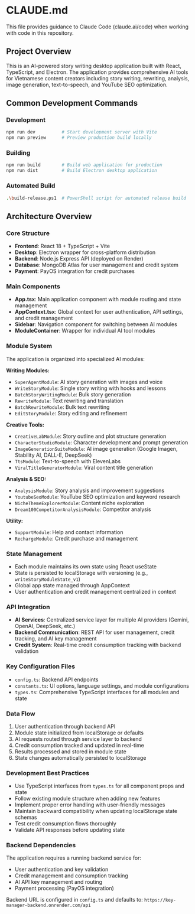 # CLAUDE.md

This file provides guidance to Claude Code (claude.ai/code) when working with code in this repository.

## Project Overview

This is an AI-powered story writing desktop application built with React, TypeScript, and Electron. The application provides comprehensive AI tools for Vietnamese content creators including story writing, rewriting, analysis, image generation, text-to-speech, and YouTube SEO optimization.

## Common Development Commands

### Development
```bash
npm run dev          # Start development server with Vite
npm run preview      # Preview production build locally
```

### Building
```bash
npm run build        # Build web application for production
npm run dist         # Build Electron desktop application
```

### Automated Build
```bash
.\build-release.ps1  # PowerShell script for automated release build
```

## Architecture Overview

### Core Structure
- **Frontend**: React 18 + TypeScript + Vite
- **Desktop**: Electron wrapper for cross-platform distribution
- **Backend**: Node.js Express API (deployed on Render)
- **Database**: MongoDB Atlas for user management and credit system
- **Payment**: PayOS integration for credit purchases

### Main Components
- **App.tsx**: Main application component with module routing and state management
- **AppContext.tsx**: Global context for user authentication, API settings, and credit management
- **Sidebar**: Navigation component for switching between AI modules
- **ModuleContainer**: Wrapper for individual AI tool modules

### Module System
The application is organized into specialized AI modules:

**Writing Modules:**
- `SuperAgentModule`: AI story generation with images and voice
- `WriteStoryModule`: Single story writing with hooks and lessons
- `BatchStoryWritingModule`: Bulk story generation
- `RewriteModule`: Text rewriting and translation
- `BatchRewriteModule`: Bulk text rewriting
- `EditStoryModule`: Story editing and refinement

**Creative Tools:**
- `CreativeLabModule`: Story outline and plot structure generation
- `CharacterStudioModule`: Character development and prompt generation
- `ImageGenerationSuiteModule`: AI image generation (Google Imagen, Stability AI, DALL-E, DeepSeek)
- `TtsModule`: Text-to-speech with ElevenLabs
- `ViralTitleGeneratorModule`: Viral content title generation

**Analysis & SEO:**
- `AnalysisModule`: Story analysis and improvement suggestions
- `YoutubeSeoModule`: YouTube SEO optimization and keyword research
- `NicheThemeExplorerModule`: Content niche exploration
- `Dream100CompetitorAnalysisModule`: Competitor analysis

**Utility:**
- `SupportModule`: Help and contact information
- `RechargeModule`: Credit purchase and management

### State Management
- Each module maintains its own state using React useState
- State is persisted to localStorage with versioning (e.g., `writeStoryModuleState_v1`)
- Global app state managed through AppContext
- User authentication and credit management centralized in context

### API Integration
- **AI Services**: Centralized service layer for multiple AI providers (Gemini, OpenAI, DeepSeek, etc.)
- **Backend Communication**: REST API for user management, credit tracking, and AI key management
- **Credit System**: Real-time credit consumption tracking with backend validation

### Key Configuration Files
- `config.ts`: Backend API endpoints
- `constants.ts`: UI options, language settings, and module configurations
- `types.ts`: Comprehensive TypeScript interfaces for all modules and state

### Data Flow
1. User authentication through backend API
2. Module state initialized from localStorage or defaults
3. AI requests routed through service layer to backend
4. Credit consumption tracked and updated in real-time
5. Results processed and stored in module state
6. State changes automatically persisted to localStorage

### Development Best Practices
- Use TypeScript interfaces from `types.ts` for all component props and state
- Follow existing module structure when adding new features
- Implement proper error handling with user-friendly messages
- Maintain backward compatibility when updating localStorage state schemas
- Test credit consumption flows thoroughly
- Validate API responses before updating state

### Backend Dependencies
The application requires a running backend service for:
- User authentication and key validation
- Credit management and consumption tracking
- AI API key management and routing
- Payment processing (PayOS integration)

Backend URL is configured in `config.ts` and defaults to: `https://key-manager-backend.onrender.com/api`